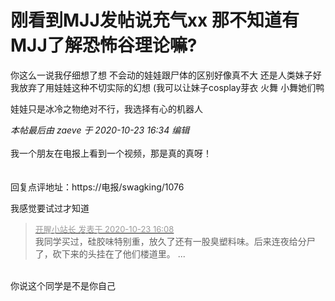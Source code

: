 # 刚看到MJJ发帖说充气xx 那不知道有MJJ了解恐怖谷理论嘛?


你这么一说我仔细想了想 不会动的娃娃跟尸体的区别好像真不大 还是人类妹子好 我放弃了用娃娃这种不切实际的幻想 (我可以让妹子cosplay芽衣 火舞 小舞她们鸭

娃娃只是冰冷之物绝对不行，我选择有心的机器人<img src="static/image/smiley/yct/017.gif" smilieid="40" border="0" alt="" /> 

<i class="pstatus"> 本帖最后由 zaeve 于 2020-10-23 16:34 编辑 </i><br />
<br />
我一个朋友在电报上看到一个视频，那是真的真呀！<img src="static/image/smiley/yct/017.gif" smilieid="40" border="0" alt="" /><br />
<br />
<br />
回复点评地址：https://电报/swagking/1076<img id="aimg_cf42p" onclick="zoom(this, this.src, 0, 0, 0)" class="zoom" src="https://cdn.jsdelivr.net/gh/hishis/forum-master/public/images/patch.gif" onmouseover="img_onmouseoverfunc(this)" onload="thumbImg(this)" border="0" alt="" />

我感觉要试过才知道<img src="static/image/smiley/default/lol.gif" smilieid="12" border="0" alt="" /><img id="aimg_LF5IF" onclick="zoom(this, this.src, 0, 0, 0)" class="zoom" src="https://cdn.jsdelivr.net/gh/hishis/forum-master/public/images/patch.gif" onmouseover="img_onmouseoverfunc(this)" onload="thumbImg(this)" border="0" alt="" />

<div class="quote"><blockquote><font size="2"><a href="https://www.hostloc.com/forum.php?mod=redirect&amp;goto=findpost&amp;pid=9341642&amp;ptid=757629" target="_blank"><font color="#999999">开腥小站长 发表于 2020-10-23 16:08</font></a></font><br />
我同学买过，硅胶味特别重，放久了还有一股臭塑料味。后来连夜给分尸了，砍下来的头挂在了他们楼道里。 ...</blockquote></div><br />
你说这个同学是不是你自己<img src="static/image/smiley/default/lol.gif" smilieid="12" border="0" alt="" />

